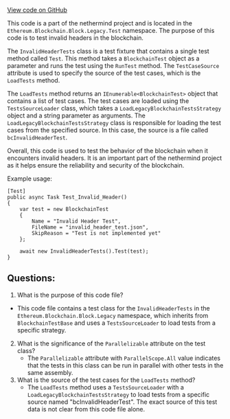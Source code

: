 [View code on GitHub](https://github.com/nethermindeth/nethermind/Ethereum.Blockchain.Block.Legacy.Test/InvalidHeaderTests.cs)

This code is a part of the nethermind project and is located in the `Ethereum.Blockchain.Block.Legacy.Test` namespace. The purpose of this code is to test invalid headers in the blockchain. 

The `InvalidHeaderTests` class is a test fixture that contains a single test method called `Test`. This method takes a `BlockchainTest` object as a parameter and runs the test using the `RunTest` method. The `TestCaseSource` attribute is used to specify the source of the test cases, which is the `LoadTests` method. 

The `LoadTests` method returns an `IEnumerable<BlockchainTest>` object that contains a list of test cases. The test cases are loaded using the `TestsSourceLoader` class, which takes a `LoadLegacyBlockchainTestsStrategy` object and a string parameter as arguments. The `LoadLegacyBlockchainTestsStrategy` class is responsible for loading the test cases from the specified source. In this case, the source is a file called `bcInvalidHeaderTest`.

Overall, this code is used to test the behavior of the blockchain when it encounters invalid headers. It is an important part of the nethermind project as it helps ensure the reliability and security of the blockchain. 

Example usage:

```
[Test]
public async Task Test_Invalid_Header()
{
    var test = new BlockchainTest
    {
        Name = "Invalid Header Test",
        FileName = "invalid_header_test.json",
        SkipReason = "Test is not implemented yet"
    };

    await new InvalidHeaderTests().Test(test);
}
```
## Questions: 
 1. What is the purpose of this code file?
   - This code file contains a test class for the `InvalidHeaderTests` in the `Ethereum.Blockchain.Block.Legacy` namespace, which inherits from `BlockchainTestBase` and uses a `TestsSourceLoader` to load tests from a specific strategy.
2. What is the significance of the `Parallelizable` attribute on the test class?
   - The `Parallelizable` attribute with `ParallelScope.All` value indicates that the tests in this class can be run in parallel with other tests in the same assembly.
3. What is the source of the test cases for the `LoadTests` method?
   - The `LoadTests` method uses a `TestsSourceLoader` with a `LoadLegacyBlockchainTestsStrategy` to load tests from a specific source named "bcInvalidHeaderTest". The exact source of this test data is not clear from this code file alone.